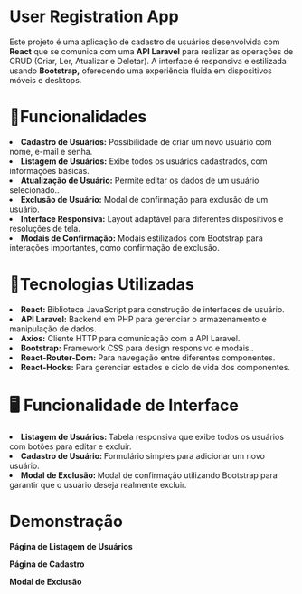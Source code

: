 <h1>User Registration App
</h1>

<p>
Este projeto é uma aplicação de cadastro de usuários desenvolvida com <strong> React</strong> que se comunica com uma <strong>API Laravel</strong> para realizar as operações de CRUD (Criar, Ler, Atualizar e Deletar). A interface é responsiva e estilizada usando <strong> Bootstrap,</strong> oferecendo uma experiência fluida em dispositivos móveis e desktops.



</p>


<h1>🎨Funcionalidades</h1>
<li><strong>Cadastro de Usuários:</strong> Possibilidade de criar um novo usuário com nome, e-mail e senha.</li>
<li><strong>Listagem de Usuários:</strong> Exibe todos os usuários cadastrados, com informações básicas.</li>
<li><strong>Atualização de Usuário:</strong> Permite editar os dados de um usuário selecionado..</li>
<li><strong>Exclusão de Usuário:</strong> Modal de confirmação para exclusão de um usuário.</li>
<li><strong>Interface Responsiva:</strong> Layout adaptável para diferentes dispositivos e resoluções de tela.</li>
<li><strong>Modais de Confirmação:</strong> Modais estilizados com Bootstrap para interações importantes, como confirmação de exclusão.</li>


<h1>🔧Tecnologias Utilizadas</h1>
<li><strong>React: </strong> Biblioteca JavaScript para construção de interfaces de usuário.</li>
<li><strong>API Laravel:</strong> Backend em PHP para gerenciar o armazenamento e manipulação de dados.</li>
<li><strong>Axios:</strong> Cliente HTTP para comunicação com a API Laravel.</li>
<li><strong>Bootstrap:</strong> Framework CSS para design responsivo e modais..</li>
<li><strong>React-Router-Dom:</strong> Para navegação entre diferentes componentes.</li>
<li><strong>React-Hooks:</strong> Para gerenciar estados e ciclo de vida dos componentes.</li>



<h1>🖥️ Funcionalidade de Interface</h1>
<li><strong>Listagem de Usuários: </strong> Tabela responsiva que exibe todos os usuários com botões para editar e excluir.</li>
<li><strong>Cadastro de Usuário: </strong> Formulário simples para adicionar um novo usuário.</li>
<li><strong>Modal de Exclusão: </strong> Modal de confirmação utilizando Bootstrap para garantir que o usuário deseja realmente excluir.</li>

<h1>Demonstração</h1>
<p><strong>Página de Listagem de Usuários</strong></p>
<p><strong>Página de Cadastro</strong></p>
<p><strong>Modal de Exclusão</strong></p>


<br>
<br>





